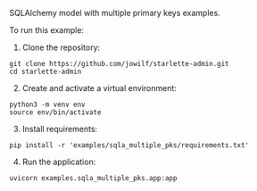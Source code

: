 SQLAlchemy model with multiple primary keys examples.

To run this example:

1. Clone the repository:

```shell
git clone https://github.com/jowilf/starlette-admin.git
cd starlette-admin
```

2. Create and activate a virtual environment:

```shell
python3 -m venv env
source env/bin/activate
```

3. Install requirements:

```shell
pip install -r 'examples/sqla_multiple_pks/requirements.txt'
```

4. Run the application:

```shell
uvicorn examples.sqla_multiple_pks.app:app
```
